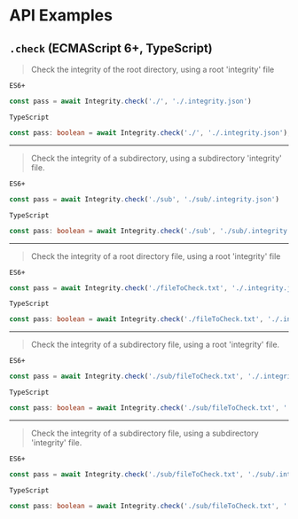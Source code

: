 # API Examples

## `.check` (ECMAScript 6+, TypeScript)

> Check the integrity of the root directory, using a root 'integrity' file

`ES6+`

```js
const pass = await Integrity.check('./', './.integrity.json')
```

`TypeScript`

```ts
const pass: boolean = await Integrity.check('./', './.integrity.json');
```

---

> Check the integrity of a subdirectory, using a subdirectory 'integrity' file.

`ES6+`

```js
const pass = await Integrity.check('./sub', './sub/.integrity.json')
```

`TypeScript`

```ts
const pass: boolean = await Integrity.check('./sub', './sub/.integrity.json');
```

---

> Check the integrity of a root directory file, using a root 'integrity' file

`ES6+`

```js
const pass = await Integrity.check('./fileToCheck.txt', './.integrity.json')
```

`TypeScript`

```ts
const pass: boolean = await Integrity.check('./fileToCheck.txt', './.integrity.json');
```

---

> Check the integrity of a subdirectory file, using a root 'integrity' file.

`ES6+`

```js
const pass = await Integrity.check('./sub/fileToCheck.txt', './.integrity.json')
```

`TypeScript`

```ts
const pass: boolean = await Integrity.check('./sub/fileToCheck.txt', './.integrity.json');
```

---

> Check the integrity of a subdirectory file, using a subdirectory 'integrity' file.

`ES6+`

```js
const pass = await Integrity.check('./sub/fileToCheck.txt', './sub/.integrity.json')
```

`TypeScript`

```ts
const pass: boolean = await Integrity.check('./sub/fileToCheck.txt', './sub/.integrity.json');
```
